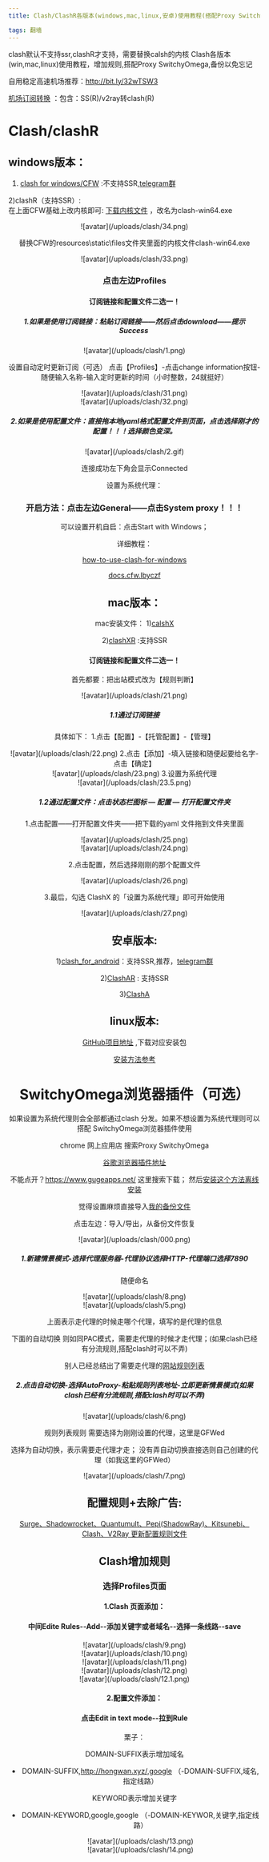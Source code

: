 ```yaml
---
title: Clash/ClashR各版本(windows,mac,linux,安卓)使用教程(搭配Proxy SwitchyOmega)

tags: 翻墙
---
```


clash默认不支持ssr,clashR才支持，需要替换calsh的内核
Clash各版本(win,mac,linux)使用教程，增加规则,搭配Proxy SwitchyOmega,备份以免忘记

自用稳定高速机场推荐：http://bit.ly/32wTSW3

[机场订阅转换](https://web.api.ytoo-163cdn.com/) ：包含：SS(R)/v2ray转clash(R)

<!--more--> 
# Clash/clashR

## windows版本：

1) [clash for windows/CFW](https://github.com/Fndroid/clash_for_windows_pkg/releases) :不支持SSR,[telegram群](https://t.me/fndroid_news)

2)clashR（支持SSR）:  
在上面CFW基础上改内核即可:
[下载内核文件](https://github.com/BROBIRD/clash/releases) ，改名为clash-win64.exe

<div align=center>![avatar](/uploads/clash/34.png)

替换CFW的resources\static\files文件夹里面的内核文件clash-win64.exe

<div align=center>![avatar](/uploads/clash/33.png)


### 点击左边Profiles
#### 订阅链接和配置文件二选一！
##### 1.如果是使用订阅链接：粘贴订阅链接——然后点击download——提示 Success 

<div align=center>![avatar](/uploads/clash/1.png)


设置自动定时更新订阅（可选）
点击【Profiles】-点击change information按钮-随便输入名称-输入定时更新的时间（小时整数，24就挺好）

<div align=center>![avatar](/uploads/clash/31.png)

<div align=center>![avatar](/uploads/clash/32.png)


##### 2.如果是使用配置文件：直接拖本地yaml格式配置文件到页面，点击选择刚才的配置！！！选择颜色变深。

  <div align=center>![avatar](/uploads/clash/2.gif)


连接成功左下角会显示Connected

设置为系统代理：

### 开启方法：点击左边General——点击System proxy！！！


可以设置开机自启：点击Start with Windows；

详细教程：

[how-to-use-clash-for-windows](https://10101.io/2018/10/27/how-to-use-clash-for-windows)

[docs.cfw.lbyczf](https://docs.cfw.lbyczf.com/contents/quickstart.html)



## mac版本：

mac安装文件：
1)[calshX](https://github.com/yichengchen/clashX/releases)

2)[clashXR](https://github.com/WhoJave/clashX/releases) :支持SSR

#### 订阅链接和配置文件二选一！

首先都要：把出站模式改为【规则判断】
<div align=center>![avatar](/uploads/clash/21.png)

##### 1.1通过订阅链接

具体如下：
1.点击【配置】-【托管配置】-【管理】
<div align=center>![avatar](/uploads/clash/22.png)
2.点击【添加】-填入链接和随便起要给名字-点击【确定】
<div align=center>![avatar](/uploads/clash/23.png)
3.设置为系统代理
<div align=center>![avatar](/uploads/clash/23.5.png)




##### 1.2通过配置文件：点击状态栏图标 — 配置 — 打开配置文件夹

1.点击配置——打开配置文件夹——把下载的yaml 文件拖到文件夹里面
<div align=center>![avatar](/uploads/clash/25.png)
<div align=center>![avatar](/uploads/clash/24.png)

2.点击配置，然后选择刚刚的那个配置文件
<div align=center>![avatar](/uploads/clash/26.png)

3.最后，勾选 ClashX 的「设置为系统代理」即可开始使用
<div align=center>![avatar](/uploads/clash/27.png)



## 安卓版本:
1)[clash_for_android](https://github.com/Kr328/ClashForAndroid/releases)：支持SSR,推荐，[telegram群](https://t.me/clash_for_android_channel)

2)[ClashAR](https://github.com/WhoJave/ClashA/releases) : 支持SSR

3)[ClashA](https://github.com/ccg2018/ClashA/releasess)

## linux版本:
[GitHub项目地址](https://github.com/Dreamacro/clash/releases) ,下载对应安装包

[安装方法参考](https://www.jianshu.com/p/2906066d2e0a)


# SwitchyOmega浏览器插件（可选）
如果设置为系统代理则会全部都通过clash 分发。如果不想设置为系统代理则可以搭配
SwitchyOmega浏览器插件使用

chrome 网上应用店 搜索Proxy SwitchyOmega

[谷歌浏览器插件地址](https://chrome.google.com/webstore/detail/proxy-switchyomega/padekgcemlokbadohgkifijomclgjgif?hl=zh-CN)

不能点开？https://www.gugeapps.net/ 这里搜索下载；
然后[安装这个方法离线安装]( https://jingyan.baidu.com/article/0f5fb099cbe5486d8334ea2c.html?st=5&os=1&bd_page_type=1&net_type=1)


觉得设置麻烦直接导入[我的备份文件](https://www.lanzous.com/i831agd)

点击左边：导入/导出，从备份文件恢复
<div align=center>![avatar](/uploads/clash/000.png)

##### 1.新建情景模式-选择代理服务器-代理协议选择HTTP-代理端口选择7890

随便命名

<div align=center>![avatar](/uploads/clash/8.png)

<div align=center>![avatar](/uploads/clash/5.png)

上面表示走代理的时候走哪个代理，填写的是代理的信息

下面的自动切换 则如同PAC模式，需要走代理的时候才走代理；(如果clash已经有分流规则,搭配clash时可以不弄)

别人已经总结出了需要走代理的[网站规则列表](https://raw.githubusercontent.com/gfwlist/gfwlist/master/gfwlist.txt)


##### 2.点击自动切换-选择AutoProxy-粘贴规则列表地址-立即更新情景模式(如果clash已经有分流规则,搭配clash时可以不弄)

  <div align=center>![avatar](/uploads/clash/6.png)

规则列表规则 需要选择为刚刚设置的代理，这里是GFWed

选择为自动切换，表示需要走代理才走；
没有弄自动切换直接选则自己创建的代理（如我这里的GFWed）

  <div align=center>![avatar](/uploads/clash/7.png)



## 配置规则+去除广告:

[Surge、Shadowrocket、Quantumult、Pepi(ShadowRay)、Kitsunebi、Clash、V2Ray 更新配置规则文件](https://jiangxin.info/0507/surge-shadowrocket-quantumult-pepi-kitsunebi-potatso-v2ray-clash-profiles/)


## Clash增加规则

### 选择Profiles页面

#### 1.Clash 页面添加：
#### 中间Edite Rules--Add--添加关键字或者域名--选择一条线路--save



  <div align=center>![avatar](/uploads/clash/9.png)

  <div align=center>![avatar](/uploads/clash/10.png)

  <div align=center>![avatar](/uploads/clash/11.png)

  <div align=center>![avatar](/uploads/clash/12.png)
  <div align=center>![avatar](/uploads/clash/12.1.png)


#### 2.配置文件添加：

#### 点击Edit in text mode--拉到Rule

栗子：

DOMAIN-SUFFIX表示增加域名
- DOMAIN-SUFFIX,http://hongwan.xyz/,google
（-DOMAIN-SUFFIX,域名,指定线路）

KEYWORD表示增加关键字
- DOMAIN-KEYWORD,google,google
（-DOMAIN-KEYWOR,关键字,指定线路）

  <div align=center>![avatar](/uploads/clash/13.png)

  <div align=center>![avatar](/uploads/clash/14.png)


